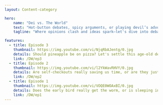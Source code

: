 ```yaml
---
layout: Content-category

hero:
    name: "Dei vs. The World"
    text: "Hot-button debates, spicy arguments, or playing devil’s advocate."
    tagline: "Where opinions clash and ideas spark—let's dive into debates that make you rethink everything."

features:
  - title: Episode 3
    thumbnail: https://img.youtube.com/vi/NjqRbAJentg/0.jpg
    details: Should pineapple be on pizza? Let's settle this age-old debate once and for all.
    link: /DW/ep3
  - title: Episode 2
    thumbnail: https://img.youtube.com/vi/l2YkWavRHVY/0.jpg
    details: Are self-checkouts really saving us time, or are they just another way to avoid human interaction?
    link: /DW/ep2
  - title: Episode 1
    thumbnail: https://img.youtube.com/vi/VOQE0WOAxBI/0.jpg
    details: Does the early bird really get the worm, or is sleeping in secretly better for success?
    link: /DW/ep1
---
```

